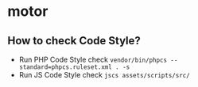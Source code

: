 # motor

## How to check Code Style?

* Run PHP Code Style check ```vendor/bin/phpcs --standard=phpcs.ruleset.xml . -s```
* Run JS Code Style check ```jscs assets/scripts/src/```
